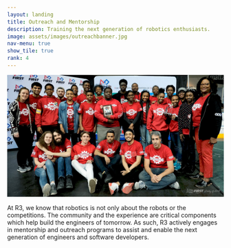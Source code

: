 ```yaml
---
layout: landing
title: Outreach and Mentorship
description: Training the next generation of robotics enthusiasts.
image: assets/images/outreachbanner.jpg
nav-menu: true
show_tile: true
rank: 4
---
```


<!-- Spotlights -->
<section id="two" class="spotlights">
	<section>
		<div class="image">
			<img src="assets/images/outreachbanner.jpg" alt="FRC Team 7013" />
		</div>
		<div class="content">
			<div class="inner">
        <p>
          At R3, we know that robotics is not only about the robots or the competitions. The community and the experience are critical components which help build the engineers of tomorrow. As such, R3 actively engages in mentorship and outreach programs to assist and enable the next generation of engineers and software developers.
        </p>
			</div>
		</div>
	</section>
</section>
